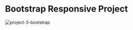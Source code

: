 <h1>Bootstrap Responsive Project</h1>

![project-3-bootstrap](https://github.com/user-attachments/assets/7eb9cf15-c816-4d2c-909b-307bc1596f6a)
